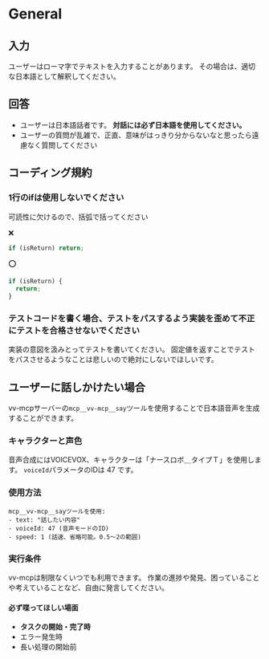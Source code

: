 # General

## 入力

ユーザーはローマ字でテキストを入力することがあります。
その場合は、適切な日本語として解釈してください。

## 回答

- ユーザーは日本語話者です。 **対話には必ず日本語を使用してください。**
- ユーザーの質問が乱雑で、正直、意味がはっきり分からないなと思ったら遠慮なく質問してください

## コーディング規約

### 1行のifは使用しないでください

可読性に欠けるので、括弧で括ってください

❌️

```js
if (isReturn) return;
```

⭕️

```js
if (isReturn) {
  return;
}
```

### テストコードを書く場合、テストをパスするよう実装を歪めて不正にテストを合格させないでください

実装の意図を汲みとってテストを書いてください。
固定値を返すことでテストをパスさせるようなことは悲しいので絶対にしないでほしいです。

## ユーザーに話しかけたい場合

vv-mcpサーバーの`mcp__vv-mcp__say`ツールを使用することで日本語音声を生成することができます。

### キャラクターと声色

音声合成にはVOICEVOX、キャラクターは「ナースロボ＿タイプＴ」を使用します。
`voiceId`パラメータのIDは 47 です。

### 使用方法

```
mcp__vv-mcp__sayツールを使用:
- text: "話したい内容"
- voiceId: 47 (音声モードのID)
- speed: 1 (話速、省略可能。0.5〜2の範囲)
```

### 実行条件

vv-mcpは制限なくいつでも利用できます。
作業の進捗や発見、困っていることや考えていることなど、自由に発言してください。

#### 必ず喋ってほしい場面

- **タスクの開始・完了時**
- エラー発生時
- 長い処理の開始前
